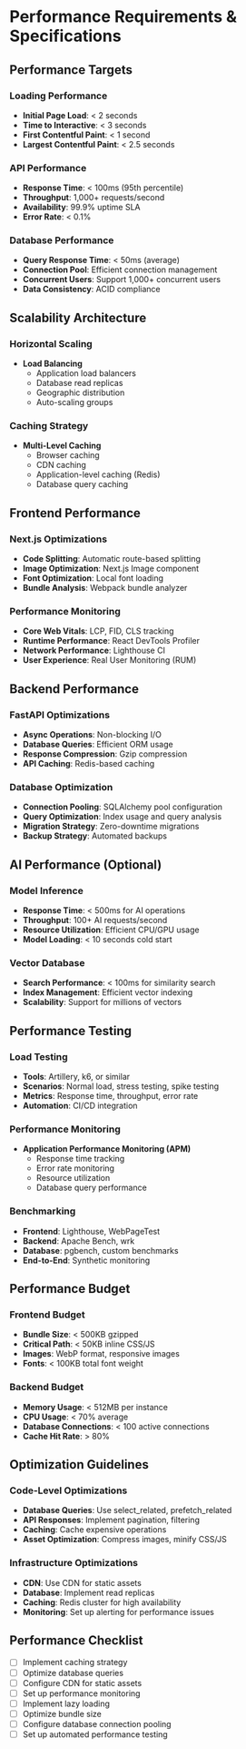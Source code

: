 # Performance Requirements & Specifications

## Performance Targets

### Loading Performance
- **Initial Page Load**: < 2 seconds
- **Time to Interactive**: < 3 seconds
- **First Contentful Paint**: < 1 second
- **Largest Contentful Paint**: < 2.5 seconds

### API Performance
- **Response Time**: < 100ms (95th percentile)
- **Throughput**: 1,000+ requests/second
- **Availability**: 99.9% uptime SLA
- **Error Rate**: < 0.1%

### Database Performance
- **Query Response Time**: < 50ms (average)
- **Connection Pool**: Efficient connection management
- **Concurrent Users**: Support 1,000+ concurrent users
- **Data Consistency**: ACID compliance

## Scalability Architecture

### Horizontal Scaling
- **Load Balancing**
  - Application load balancers
  - Database read replicas
  - Geographic distribution
  - Auto-scaling groups

### Caching Strategy
- **Multi-Level Caching**
  - Browser caching
  - CDN caching
  - Application-level caching (Redis)
  - Database query caching

## Frontend Performance

### Next.js Optimizations
- **Code Splitting**: Automatic route-based splitting
- **Image Optimization**: Next.js Image component
- **Font Optimization**: Local font loading
- **Bundle Analysis**: Webpack bundle analyzer

### Performance Monitoring
- **Core Web Vitals**: LCP, FID, CLS tracking
- **Runtime Performance**: React DevTools Profiler
- **Network Performance**: Lighthouse CI
- **User Experience**: Real User Monitoring (RUM)

## Backend Performance

### FastAPI Optimizations
- **Async Operations**: Non-blocking I/O
- **Database Queries**: Efficient ORM usage
- **Response Compression**: Gzip compression
- **API Caching**: Redis-based caching

### Database Optimization
- **Connection Pooling**: SQLAlchemy pool configuration
- **Query Optimization**: Index usage and query analysis
- **Migration Strategy**: Zero-downtime migrations
- **Backup Strategy**: Automated backups

## AI Performance (Optional)

### Model Inference
- **Response Time**: < 500ms for AI operations
- **Throughput**: 100+ AI requests/second
- **Resource Utilization**: Efficient CPU/GPU usage
- **Model Loading**: < 10 seconds cold start

### Vector Database
- **Search Performance**: < 100ms for similarity search
- **Index Management**: Efficient vector indexing
- **Scalability**: Support for millions of vectors

## Performance Testing

### Load Testing
- **Tools**: Artillery, k6, or similar
- **Scenarios**: Normal load, stress testing, spike testing
- **Metrics**: Response time, throughput, error rate
- **Automation**: CI/CD integration

### Performance Monitoring
- **Application Performance Monitoring (APM)**
  - Response time tracking
  - Error rate monitoring
  - Resource utilization
  - Database query performance

### Benchmarking
- **Frontend**: Lighthouse, WebPageTest
- **Backend**: Apache Bench, wrk
- **Database**: pgbench, custom benchmarks
- **End-to-End**: Synthetic monitoring

## Performance Budget

### Frontend Budget
- **Bundle Size**: < 500KB gzipped
- **Critical Path**: < 50KB inline CSS/JS
- **Images**: WebP format, responsive images
- **Fonts**: < 100KB total font weight

### Backend Budget
- **Memory Usage**: < 512MB per instance
- **CPU Usage**: < 70% average
- **Database Connections**: < 100 active connections
- **Cache Hit Rate**: > 80%

## Optimization Guidelines

### Code-Level Optimizations
- **Database Queries**: Use select_related, prefetch_related
- **API Responses**: Implement pagination, filtering
- **Caching**: Cache expensive operations
- **Asset Optimization**: Compress images, minify CSS/JS

### Infrastructure Optimizations
- **CDN**: Use CDN for static assets
- **Database**: Implement read replicas
- **Caching**: Redis cluster for high availability
- **Monitoring**: Set up alerting for performance issues

## Performance Checklist

- [ ] Implement caching strategy
- [ ] Optimize database queries
- [ ] Configure CDN for static assets
- [ ] Set up performance monitoring
- [ ] Implement lazy loading
- [ ] Optimize bundle size
- [ ] Configure database connection pooling
- [ ] Set up automated performance testing
